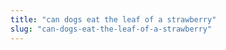 ```yaml
---
title: "can dogs eat the leaf of a strawberry"
slug: "can-dogs-eat-the-leaf-of-a-strawberry"
---
```


